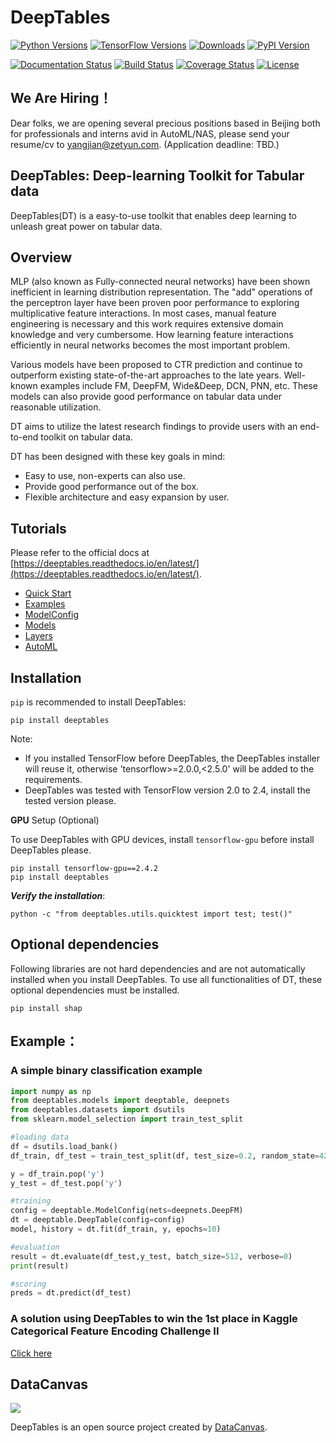 # DeepTables


[![Python Versions](https://img.shields.io/pypi/pyversions/deeptables.svg)](https://pypi.org/project/deeptables)
[![TensorFlow Versions](https://img.shields.io/badge/TensorFlow-2.0+-blue.svg)](https://pypi.org/project/deeptables)
[![Downloads](https://pepy.tech/badge/deeptables)](https://pepy.tech/project/deeptables)
[![PyPI Version](https://img.shields.io/pypi/v/deeptables.svg)](https://pypi.org/project/deeptables)


[![Documentation Status](https://readthedocs.org/projects/deeptables/badge/?version=latest)](https://deeptables.readthedocs.io/)
[![Build Status](https://travis-ci.org/DataCanvasIO/deeptables.svg?branch=master)](https://travis-ci.org/DataCanvasIO/deeptables)
[![Coverage Status](https://coveralls.io/repos/github/DataCanvasIO/deeptables/badge.svg?branch=master)](https://coveralls.io/github/DataCanvasIO/deeptables?branch=master)
[![License](https://img.shields.io/github/license/DataCanvasIO/deeptables.svg)](https://github.com/DataCanvasIO/deeptables/blob/master/LICENSE)

## We Are Hiring！
Dear folks, we are opening several precious positions based in Beijing both for professionals and interns avid in AutoML/NAS, please send your resume/cv to yangjian@zetyun.com. (Application deadline: TBD.) 

## DeepTables: Deep-learning Toolkit for Tabular data
DeepTables(DT) is a easy-to-use toolkit that enables deep learning to unleash great power on tabular data.


## Overview

MLP (also known as Fully-connected neural networks) have been shown inefficient in learning distribution representation. The "add" operations of the perceptron layer have been proven poor performance to exploring multiplicative feature interactions. In most cases, manual feature engineering is necessary and this work requires extensive domain knowledge and very cumbersome. How learning feature interactions efficiently in neural networks becomes the most important problem.

Various models have been proposed to CTR prediction and continue to outperform existing state-of-the-art approaches to the late years. Well-known examples include FM, DeepFM, Wide&Deep, DCN, PNN, etc. These models can also provide good performance on tabular data under reasonable utilization.

DT aims to utilize the latest research findings to provide users with an end-to-end toolkit on tabular data.

DT has been designed with these key goals in mind:

* Easy to use, non-experts can also use.
* Provide good performance out of the box.
* Flexible architecture and easy expansion by user.

## Tutorials
Please refer to the official docs at [https://deeptables.readthedocs.io/en/latest/](https://deeptables.readthedocs.io/en/latest/).
* [Quick Start](https://deeptables.readthedocs.io/en/latest/quick_start.html)
* [Examples](https://deeptables.readthedocs.io/en/latest/examples.html)
* [ModelConfig](https://deeptables.readthedocs.io/en/latest/model_config.html)
* [Models](https://deeptables.readthedocs.io/en/latest/models.html)
* [Layers](https://deeptables.readthedocs.io/en/latest/layers.html)
* [AutoML](https://deeptables.readthedocs.io/en/latest/automl.html)

## Installation

`pip` is recommended to install DeepTables:

```shell script
pip install deeptables
```

Note:
* If you installed TensorFlow before DeepTables, the DeepTables installer will reuse it, otherwise 'tensorflow>=2.0.0,<2.5.0' will be added to the requirements. 
* DeepTables was tested with TensorFlow version 2.0 to 2.4, install the tested version please.

**GPU** Setup (Optional)

To use DeepTables with GPU devices, install `tensorflow-gpu` before install DeepTables please.

```shell script
pip install tensorflow-gpu==2.4.2
pip install deeptables
```


***Verify the installation***:

```shell script
python -c "from deeptables.utils.quicktest import test; test()"
```

## Optional dependencies
Following libraries are not hard dependencies and are not automatically installed when you install DeepTables. To use all functionalities of DT, these optional dependencies must be installed.

```shell script
pip install shap
```

## Example：

### A simple binary classification example
``` python
import numpy as np
from deeptables.models import deeptable, deepnets
from deeptables.datasets import dsutils
from sklearn.model_selection import train_test_split

#loading data
df = dsutils.load_bank()
df_train, df_test = train_test_split(df, test_size=0.2, random_state=42)

y = df_train.pop('y')
y_test = df_test.pop('y')

#training
config = deeptable.ModelConfig(nets=deepnets.DeepFM)
dt = deeptable.DeepTable(config=config)
model, history = dt.fit(df_train, y, epochs=10)

#evaluation
result = dt.evaluate(df_test,y_test, batch_size=512, verbose=0)
print(result)

#scoring
preds = dt.predict(df_test)
```

### A solution using DeepTables to win the 1st place in Kaggle Categorical Feature Encoding Challenge II

[Click here](https://github.com/DataCanvasIO/DeepTables/blob/master/examples/Kaggle%20-%20Categorical%20Feature%20Encoding%20Challenge%20II.ipynb)

## DataCanvas

![](docs/source/images/dc_logo_1.png)

DeepTables is an open source project created by [DataCanvas](https://www.datacanvas.com/). 
